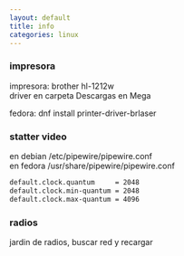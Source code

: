 ```yaml
---
layout: default
title: info
categories: linux
---
```

### impresora
impresora: brother hl-1212w  
driver en carpeta Descargas en Mega  

fedora: dnf install printer-driver-brlaser  


### statter video
en debian /etc/pipewire/pipewire.conf  
en fedora /usr/share/pipewire/pipewire.conf  
```bash
default.clock.quantum     = 2048
default.clock.min-quantum = 2048
default.clock.max-quantum = 4096
```
### radios
jardin de radios, buscar red y recargar
